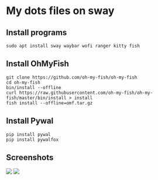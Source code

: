 # My **dots files on sway**
## Install programs
```sudo apt install sway waybar wofi ranger kitty fish ```
## Install OhMyFish
```
git clone https://github.com/oh-my-fish/oh-my-fish
cd oh-my-fish
bin/install --offline
curl https://raw.githubusercontent.com/oh-my-fish/oh-my-fish/master/bin/install > install
fish install --offline=omf.tar.gz
```
## Install Pywal
```
pip install pywal
pip install pywalfox
```
## Screenshots
<img src=https://github.com/FoxFot/dotssway/blob/master/screen-1714407896.png>
<img src=https://github.com/FoxFot/dotssway/blob/master/screen-1714407922.png>
